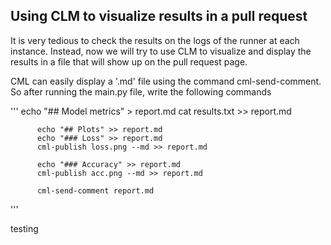 ## Using CLM to visualize results in a pull request

It is very tedious to check the results on the logs of the runner at each instance. Instead, now we will try to use CLM to visualize and display the results in a file
that will show up on the pull request page. 


CML can easily display a '.md' file using the command cml-send-comment. So after running the main.py file, write the following commands

'''
echo "## Model metrics" > report.md
          cat results.txt >> report.md
          
          echo "## Plots" >> report.md
          echo "### Loss" >> report.md
          cml-publish loss.png --md >> report.md
          
          echo "### Accuracy" >> report.md
          cml-publish acc.png --md >> report.md
          
          cml-send-comment report.md
                   
'''

testing
